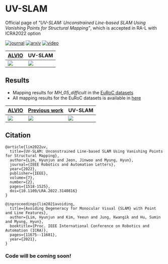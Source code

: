 # UV-SLAM
Official page of *"UV-SLAM: Unconstrained Line-based SLAM Using Vanishing Points for Structural Mapping"*, which is accepted in RA-L with ICRA2022 option

<div align="left">
  
  [![journal](https://img.shields.io/badge/RA_L-9672726-4b44ce.svg)](https://ieeexplore.ieee.org/abstract/document/9672726)
  [![arxiv](https://img.shields.io/badge/arXiv-2112.13515-B31B1B.svg)](https://arxiv.org/abs/2112.13515)
  [![video](https://img.shields.io/badge/YouTube-B31B1B.svg)](https://youtu.be/jyUphjBxAnM)

</div>

| [ALVIO](https://link.springer.com/chapter/10.1007/978-981-16-4803-8_19)  | UV-SLAM |
| ------------- | ------------- |
| <img src="https://user-images.githubusercontent.com/42729711/143393636-48d80da1-189f-4ea4-9860-eb1914eddafa.png">  | <img src="https://user-images.githubusercontent.com/42729711/143393647-ec49dab0-b2e0-4c77-831a-03a819125a7f.png">  |

## Results
- Mapping results for *MH_05_difficult* in the [EuRoC datasets](https://projects.asl.ethz.ch/datasets/doku.php?id=kmavvisualinertialdatasets) 
- All mapping results for the EuRoC datasets is available in [here](https://github.com/tp02134/UV-SLAM/blob/main/mapping_result.pdf)

| [ALVIO](https://link.springer.com/chapter/10.1007/978-981-16-4803-8_19) | [Previous work](https://ieeexplore.ieee.org/document/9560911) | UV-SLAM |
| ------------- | ------------- | ------------- |
| <img src="https://user-images.githubusercontent.com/42729711/143398005-afce16e2-c3dc-4c3b-af6e-adade9a45d56.png">  | <img src="https://user-images.githubusercontent.com/42729711/143397993-edb67494-b00c-47e1-8591-532cf0c4cc46.png">  |  <img src="https://user-images.githubusercontent.com/42729711/143398028-9cf349f8-510e-4709-9859-4ff752b47f13.png">  | 

## Citation
```
@article{lim2022uv,
  title={UV-SLAM: Unconstrained Line-based SLAM Using Vanishing Points for Structural Mapping},
  author={Lim, Hyunjun and Jeon, Jinwoo and Myung, Hyun},
  journal={IEEE Robotics and Automation Letters},
  year={2022},
  publisher={IEEE},
  volume={7},
  number={2},
  pages={1518-1525},
  doi={10.1109/LRA.2022.3140816}
}
```
```
@inproceedings{lim2021avoiding,
  title={Avoiding Degeneracy for Monocular Visual {SLAM} with Point and Line Features},
  author={Lim, Hyunjun and Kim, Yeeun and Jung, Kwangik and Hu, Sumin and Myung, Hyun},
  booktitle={Proc. IEEE International Conference on Robotics and Automation (ICRA)},
  pages={11675--11681},
  year={2021},
}
```

### Code will be coming soon!
